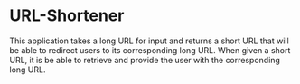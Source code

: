 # URL-Shortener

This application takes a long URL for input and returns a short URL that will be able to redirect users to
its corresponding long URL.
When given a short URL, it is be able to retrieve and provide the user with the corresponding long URL. 